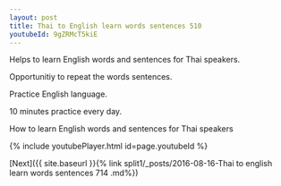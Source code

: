 ```yaml
---
layout: post
title: Thai to English learn words sentences 510 
youtubeId: 9gZRMcT5kiE
---
```

 
 
Helps to learn English words and sentences for Thai speakers.

Opportunitiy to repeat the words sentences. 

Practice English language. 
 
10 minutes practice every day. 
 
How to learn English words and sentences for Thai speakers 
 
{% include youtubePlayer.html id=page.youtubeId %}
 
 
[Next]({{ site.baseurl }}{% link  split1/_posts/2016-08-16-Thai to english learn words sentences 714 .md%})
 
